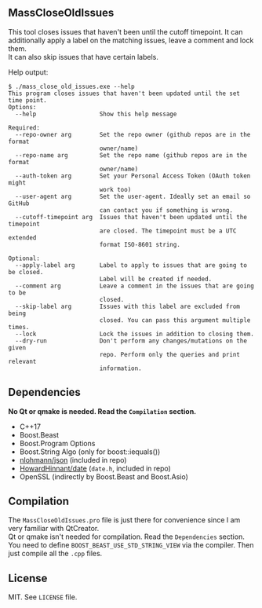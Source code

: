 ﻿MassCloseOldIssues
-----------------------

This tool closes issues that haven't been until the cutoff timepoint. It can additionally apply a label on the matching issues, leave a comment and lock them.</br>
It can also skip issues that have certain labels.

Help output:
```
$ ./mass_close_old_issues.exe --help
This program closes issues that haven't been updated until the set time point.
Options:
  --help                  Show this help message

Required:
  --repo-owner arg        Set the repo owner (github repos are in the format
                          owner/name)
  --repo-name arg         Set the repo name (github repos are in the format
                          owner/name)
  --auth-token arg        Set your Personal Access Token (OAuth token might
                          work too)
  --user-agent arg        Set the user-agent. Ideally set an email so GitHub
                          can contact you if something is wrong.
  --cutoff-timepoint arg  Issues that haven't been updated until the timepoint
                          are closed. The timepoint must be a UTC extended
                          format ISO-8601 string.

Optional:
  --apply-label arg       Label to apply to issues that are going to be closed.
                          Label will be created if needed.
  --comment arg           Leave a comment in the issues that are going to be
                          closed.
  --skip-label arg        Issues with this label are excluded from being
                          closed. You can pass this argument multiple times.
  --lock                  Lock the issues in addition to closing them.
  --dry-run               Don't perform any changes/mutations on the given
                          repo. Perform only the queries and print relevant
                          information.
```

Dependencies
------------
**No Qt or qmake is needed. Read the `Compilation` section.**
* C++17
* Boost.Beast
* Boost.Program Options
* Boost.String Algo (only for boost::iequals())
* [nlohmann/json](https://github.com/nlohmann/json) (included in repo)
* [ HowardHinnant/date](https://github.com/HowardHinnant/date) (`date.h`, included in repo)
* OpenSSL (indirectly by Boost.Beast and Boost.Asio)

Compilation
-----------
The `MassCloseOldIssues.pro` file is just there for convenience since I am very familiar with QtCreator.</br>
Qt or qmake isn't needed for compilation. Read the `Dependencies` section.</br>
You need to define `BOOST_BEAST_USE_STD_STRING_VIEW` via the compiler. Then just compile all the `.cpp` files.</br>

License
--------

MIT. See `LICENSE` file.
